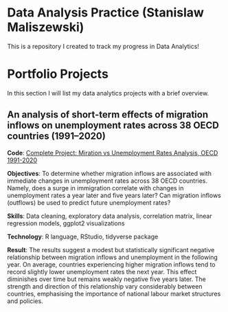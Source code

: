 # Data Analysis Practice (Stanislaw Maliszewski)
This is a repository I created to track my progress in Data Analytics!

# Portfolio Projects
In this section I will list my data analytics projects with a brief overview.
## An analysis of short-term effects of migration inflows on unemployment rates across 38 OECD countries (1991–2020)
**Code**: [Complete Project: Miration vs Unemployment Rates Analysis, OECD 1991-2020](https://github.com/stan-maliszewski/Data-Analysis-Practice/blob/main/migration_unemployment_analysis.md)

**Objectives**: To determine whether migration inflows are associated with immediate changes in unemployment rates across 38 OECD countries. Namely, does a surge in immigration correlate with changes in unemployment rates a year later and five years later? Can migration inflows (outflows) be used to predict future unemployment rates?

**Skills**: Data cleaning, exploratory data analysis, correlation matrix, linear regression models, ggplot2 visualizations

**Technology**: R language, RStudio, tidyverse package

**Result**: The results suggest a modest but statistically significant negative relationship between migration inflows and unemployment in the following year. On average, countries experiencing higher migration inflows tend to record slightly lower unemployment rates the next year. This effect diminishes over time but remains weakly negative five years later. The strength and direction of this relationship vary considerably between countries, emphasising the importance of national labour market structures and policies. 
